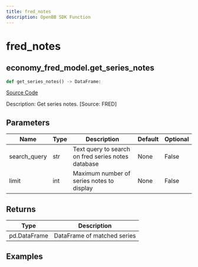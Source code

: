 ```yaml
---
title: fred_notes
description: OpenBB SDK Function
---
```


# fred_notes

## economy_fred_model.get_series_notes

```python title='openbb_terminal/decorators.py'
def get_series_notes() -> DataFrame:
```
[Source Code](https://github.com/OpenBB-finance/OpenBBTerminal/tree/main/openbb_terminal/decorators.py#L69)

Description: Get series notes. [Source: FRED]

## Parameters

| Name | Type | Description | Default | Optional |
| ---- | ---- | ----------- | ------- | -------- |
| search_query | str | Text query to search on fred series notes database | None | False |
| limit | int | Maximum number of series notes to display | None | False |

## Returns

| Type | Description |
| ---- | ----------- |
| pd.DataFrame | DataFrame of matched series |

## Examples

